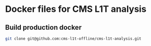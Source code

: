
# Docker files for CMS L1T analysis


## Build production docker

```bash
git clone git@github.com:cms-l1t-offline/cms-l1t-analysis.git
